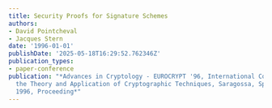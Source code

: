 ```yaml
---
title: Security Proofs for Signature Schemes
authors:
- David Pointcheval
- Jacques Stern
date: '1996-01-01'
publishDate: '2025-05-18T16:29:52.762346Z'
publication_types:
- paper-conference
publication: "*Advances in Cryptology - EUROCRYPT '96, International Conference on
  the Theory and Application of Cryptographic Techniques, Saragossa, Spain, May 12-16,
  1996, Proceeding*"
---
```

